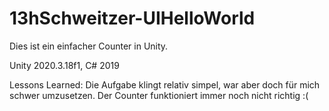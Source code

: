 # 13hSchweitzer-UIHelloWorld

Dies ist ein einfacher Counter in Unity.

Unity 2020.3.18f1, C# 2019

Lessons Learned:
Die Aufgabe klingt relativ simpel, war aber doch für mich schwer umzusetzen. Der Counter funktioniert immer noch nicht richtig :(
